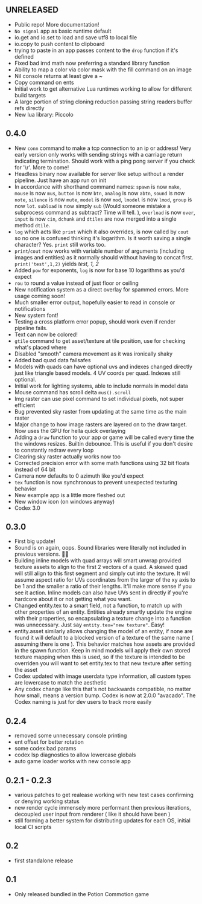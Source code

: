 ## UNRELEASED

- Public repo! More documentation!
- `No signal` app as basic runtime default
- io.get and io.set to load and save utf8 to local file
- io.copy to push content to clipboard
- trying to paste in an app passes content to the `drop` function if it's defined
- Fixed bad irnd math now preferring a standard library function
- Ability to map a color via color mask with the fill command on an image
- Nil console returns at least give a ~
- Copy command on ents
- Initial work to get alternative Lua runtimes working to allow for different build targets
- A large portion of string cloning reduction passing string readers buffer refs directly
- New lua library: Piccolo

## 0.4.0

- New `conn` command to make a tcp connection to an ip or address! Very early version only works with sending strings with a carriage return indicating termination. Should work with a ping pong server if you check for '\r'. More to come!
- Headless binary now available for server like setup without a render pipeline. Just have an app run on init
- In accordance with shorthand command names: `spawn` is now `make`, `mouse` is now `mus`, `button` is now `btn`, `analog` is now `abtn`, `sound` is now `note`, `silence` is now `mute`, `model` is now `mod`, `lmodel` is now `lmod`, `group` is now `lot`. `subload` is now simply `sub` (Would someone mistake a subprocess command as subtract? Time will tell. ), `overload` is now `over`, `input` is now `cin`, `dchunk` and `dtiles` are now merged into a single method `dtile`.
- `log` which acts like `print` which it also overrides, is now called by `cout` so no one is confused thinking it's logarithm. Is it worth saving a single character? Yes. `print` still works too.
- `print`/`cout` now works with variable number of arguments (including images and entities) as it normally should without having to concat first. `print('test',1,2)` yields _test, 1, 2_
- Added `pow` for exponents, `log` is now for base 10 logarithms as you'd expect
- `rou` to round a value instead of just floor or ceiling
- New notification system as a direct overlay for spammed errors. More usage coming soon!
- Much smaller error output, hopefully easier to read in console or notifications
- New system font!
- Testing a cross platform error popup, should work even if render pipeline fails.
- Text can now be colored!
- `gtile` command to get asset/texture at tile position, use for checking what's placed where
- Disabled "smooth" camera movement as it was ironically shaky
- Added bad quad data failsafes
- Models with quads can have optional uvs and indexes changed directly just like triangle based models. 4 UV coords per quad. Indexes still optional.
- Initial work for lighting systems, able to include normals in model data
- Mouse command has scroll delta `mus().scroll`
- Img raster can use pixel command to set individual pixels, not super efficient
- Bug prevented sky raster from updating at the same time as the main raster
- Major change to how image rasters are layered on to the draw target. Now uses the GPU for hella quick overlaying
- Adding a `draw` function to your app or game will be called every time the the windows resizes. Builtin debounce. This is useful if you don't desire to constantly redraw every loop
- Clearing sky raster actually works now too
- Corrected precision error with some math functions using 32 bit floats instead of 64 bit
- Camera now defaults to 0 azimuth like you'd expect
- `tex` function is now synchronous to prevent unexpected texturing behavior
- New example app is a little more fleshed out
- New window icon (on windows anyway)
- Codex 3.0

## 0.3.0

- First big update!
- Sound is on again, oops. Sound libraries were literally not included in previous versions. 🤦‍♂️
- Building inline models with quad arrays will smart unwrap provided texture assets to align to the first 2 vectors of a quad. A skewed quad will still align to this first segment and simply cut into the texture. It will assume aspect ratio for UVs coordinates from the larger of the xy axis to be 1 and the smaller a ratio of their lengths. It'll make more sense if you see it action. Inline models can also have UVs sent in directly if you're hardcore about it or not getting what you want.
- Changed entity.tex to a smart field, not a function, to match up with other properties of an entity. Entities already smartly update the engine with their properties, so encapsulating a texture change into a function was unnecessary. Just say `entity.tex="new texture"`. Easy!
- entity.asset similarly allows changing the model of an entity, if none are found it will default to a blocked version of a texture of the same name ( assuming there is one ). This behavior matches how assets are provided in the spawn function. Keep in mind models will apply their own stored texture mapping when this is used, so if the texture is intended to be overriden you will want to set entity.tex to that new texture after setting the asset
- Codex updated with image userdata type information, all custom types are lowercase to match the aesthetic
- Any codex change like this that's not backwards compatible, no matter how small, means a version bump. Codex is now at 2.0.0 "avacado". The Codex naming is just for dev users to track more easily

## 0.2.4

- removed some unnecessary console printing
- ent offset for better rotation
- some codex bad params
- codex lsp diagnostics to allow lowercase globals
- auto game loader works with new console app

## 0.2.1 - 0.2.3

- various patches to get realease working with new test cases confirming or denying working status
- new render cycle immensely more performant then previous iterations, decoupled user input from renderer ( like it should have been )
- still forming a better system for distributing updates for each OS, initial local CI scripts

## 0.2

- first standalone release

## 0.1

- Only released bundled in the Potion Commotion game

